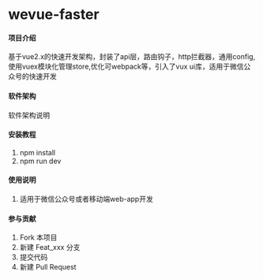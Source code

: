 # wevue-faster

#### 项目介绍
基于vue2.x的快速开发架构，封装了api层，路由钩子，http拦截器，通用config,使用vuex模块化管理store,优化可webpack等，引入了vux ui库，适用于微信公众号的快速开发

#### 软件架构
软件架构说明


#### 安装教程

1. npm install
2. npm run dev

#### 使用说明

1. 适用于微信公众号或者移动端web-app开发

#### 参与贡献

1. Fork 本项目
2. 新建 Feat_xxx 分支
3. 提交代码
4. 新建 Pull Request

